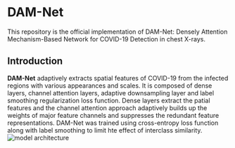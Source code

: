 # DAM-Net
This repository is the official implementation of DAM-Net: Densely Attention Mechanism-Based Network for COVID-19 Detection in chest X-rays.

## Introduction
**DAM-Net** adaptively extracts spatial features of COVID-19 from the infected regions with various appearances and scales. It is composed of dense layers, channel attention layers, adaptive downsampling layer and label smoothing regularization loss function. Dense layers extract the patial features and the channel attention approach adaptively builds up the weights of major feature channels and suppresses the redundant feature representations. DAM-Net was trained using cross-entropy loss function along with label smoothing to limit hte effect of interclass similarity.
![model architecture](https://github.com/Zahid672/DAM-Net-Densely-Attention-Mechanism-Based-Network-for-COVID-19-detection/blob/main/images/ablation.PNG)
